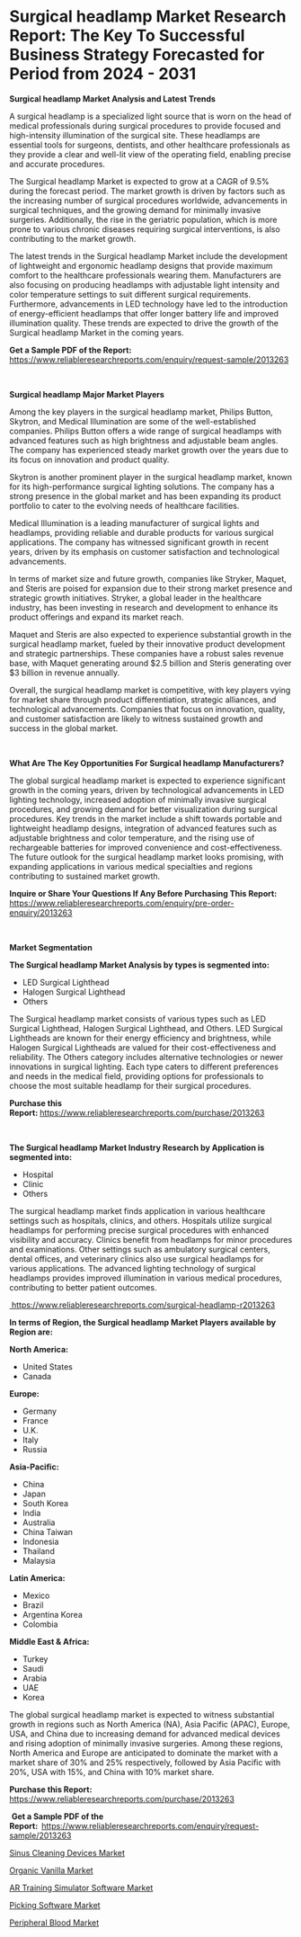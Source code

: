 <p><h1>Surgical headlamp Market Research Report: The Key To Successful Business Strategy Forecasted for Period from 2024 - 2031</h1></p><p><strong>Surgical headlamp Market Analysis and Latest Trends</strong></p>
<p><p>A surgical headlamp is a specialized light source that is worn on the head of medical professionals during surgical procedures to provide focused and high-intensity illumination of the surgical site. These headlamps are essential tools for surgeons, dentists, and other healthcare professionals as they provide a clear and well-lit view of the operating field, enabling precise and accurate procedures.</p><p>The Surgical headlamp Market is expected to grow at a CAGR of 9.5% during the forecast period. The market growth is driven by factors such as the increasing number of surgical procedures worldwide, advancements in surgical techniques, and the growing demand for minimally invasive surgeries. Additionally, the rise in the geriatric population, which is more prone to various chronic diseases requiring surgical interventions, is also contributing to the market growth.</p><p>The latest trends in the Surgical headlamp Market include the development of lightweight and ergonomic headlamp designs that provide maximum comfort to the healthcare professionals wearing them. Manufacturers are also focusing on producing headlamps with adjustable light intensity and color temperature settings to suit different surgical requirements. Furthermore, advancements in LED technology have led to the introduction of energy-efficient headlamps that offer longer battery life and improved illumination quality. These trends are expected to drive the growth of the Surgical headlamp Market in the coming years.</p></p>
<p><strong>Get a Sample PDF of the Report:&nbsp;</strong> <a href="https://www.reliableresearchreports.com/enquiry/request-sample/2013263">https://www.reliableresearchreports.com/enquiry/request-sample/2013263</a></p>
<p>&nbsp;</p>
<p><strong>Surgical headlamp Major Market Players</strong></p>
<p><p>Among the key players in the surgical headlamp market, Philips Button, Skytron, and Medical Illumination are some of the well-established companies. Philips Button offers a wide range of surgical headlamps with advanced features such as high brightness and adjustable beam angles. The company has experienced steady market growth over the years due to its focus on innovation and product quality.</p><p>Skytron is another prominent player in the surgical headlamp market, known for its high-performance surgical lighting solutions. The company has a strong presence in the global market and has been expanding its product portfolio to cater to the evolving needs of healthcare facilities.</p><p>Medical Illumination is a leading manufacturer of surgical lights and headlamps, providing reliable and durable products for various surgical applications. The company has witnessed significant growth in recent years, driven by its emphasis on customer satisfaction and technological advancements.</p><p>In terms of market size and future growth, companies like Stryker, Maquet, and Steris are poised for expansion due to their strong market presence and strategic growth initiatives. Stryker, a global leader in the healthcare industry, has been investing in research and development to enhance its product offerings and expand its market reach.</p><p>Maquet and Steris are also expected to experience substantial growth in the surgical headlamp market, fueled by their innovative product development and strategic partnerships. These companies have a robust sales revenue base, with Maquet generating around $2.5 billion and Steris generating over $3 billion in revenue annually.</p><p>Overall, the surgical headlamp market is competitive, with key players vying for market share through product differentiation, strategic alliances, and technological advancements. Companies that focus on innovation, quality, and customer satisfaction are likely to witness sustained growth and success in the global market.</p></p>
<p>&nbsp;</p>
<p><strong>What Are The Key Opportunities For Surgical headlamp Manufacturers?</strong></p>
<p><p>The global surgical headlamp market is expected to experience significant growth in the coming years, driven by technological advancements in LED lighting technology, increased adoption of minimally invasive surgical procedures, and growing demand for better visualization during surgical procedures. Key trends in the market include a shift towards portable and lightweight headlamp designs, integration of advanced features such as adjustable brightness and color temperature, and the rising use of rechargeable batteries for improved convenience and cost-effectiveness. The future outlook for the surgical headlamp market looks promising, with expanding applications in various medical specialties and regions contributing to sustained market growth.</p></p>
<p><strong>Inquire or Share Your Questions If Any Before Purchasing This Report:</strong> <a href="https://www.reliableresearchreports.com/enquiry/pre-order-enquiry/2013263">https://www.reliableresearchreports.com/enquiry/pre-order-enquiry/2013263</a></p>
<p>&nbsp;</p>
<p><strong>Market Segmentation</strong></p>
<p><strong>The Surgical headlamp Market Analysis by types is segmented into:</strong></p>
<p><ul><li>LED Surgical Lighthead</li><li>Halogen Surgical Lighthead</li><li>Others</li></ul></p>
<p><p>The Surgical headlamp market consists of various types such as LED Surgical Lighthead, Halogen Surgical Lighthead, and Others. LED Surgical Lightheads are known for their energy efficiency and brightness, while Halogen Surgical Lightheads are valued for their cost-effectiveness and reliability. The Others category includes alternative technologies or newer innovations in surgical lighting. Each type caters to different preferences and needs in the medical field, providing options for professionals to choose the most suitable headlamp for their surgical procedures.</p></p>
<p><strong>Purchase this Report:&nbsp;</strong><a href="https://www.reliableresearchreports.com/purchase/2013263">https://www.reliableresearchreports.com/purchase/2013263</a></p>
<p>&nbsp;</p>
<p><strong>The Surgical headlamp Market Industry Research by Application is segmented into:</strong></p>
<p><ul><li>Hospital</li><li>Clinic</li><li>Others</li></ul></p>
<p><p>The surgical headlamp market finds application in various healthcare settings such as hospitals, clinics, and others. Hospitals utilize surgical headlamps for performing precise surgical procedures with enhanced visibility and accuracy. Clinics benefit from headlamps for minor procedures and examinations. Other settings such as ambulatory surgical centers, dental offices, and veterinary clinics also use surgical headlamps for various applications. The advanced lighting technology of surgical headlamps provides improved illumination in various medical procedures, contributing to better patient outcomes.</p></p>
<p><a href="https://www.reliableresearchreports.com/surgical-headlamp-r2013263">&nbsp;https://www.reliableresearchreports.com/surgical-headlamp-r2013263</a></p>
<p><strong>In terms of Region, the Surgical headlamp Market Players available by Region are:</strong></p>
<p>
    <p> <strong> North America: </strong>
        <ul>
            <li>United States</li>
            <li>Canada</li>
        </ul>
        </p> 
    <p> <strong> Europe: </strong>
        <ul>
            <li>Germany</li>
            <li>France</li>
            <li>U.K.</li>
            <li>Italy</li>
            <li>Russia</li>
        </ul>
        </p> 
    <p> <strong> Asia-Pacific: </strong>
        <ul>
            <li>China</li>
            <li>Japan</li>
            <li>South Korea</li>
            <li>India</li>
            <li>Australia</li>
            <li>China Taiwan</li>
            <li>Indonesia</li>
            <li>Thailand</li>
            <li>Malaysia</li>
        </ul>
        </p> 
    <p> <strong> Latin America: </strong>
        <ul>
            <li>Mexico</li>
            <li>Brazil</li>
            <li>Argentina Korea</li>
            <li>Colombia</li>
        </ul>
        </p> 
    <p> <strong> Middle East & Africa: </strong>
        <ul>
            <li>Turkey</li>
            <li>Saudi</li>
            <li>Arabia</li>
            <li>UAE</li>
            <li>Korea</li>
        </ul>
    </p>
    </p>
<p><p>The global surgical headlamp market is expected to witness substantial growth in regions such as North America (NA), Asia Pacific (APAC), Europe, USA, and China due to increasing demand for advanced medical devices and rising adoption of minimally invasive surgeries. Among these regions, North America and Europe are anticipated to dominate the market with a market share of 30% and 25% respectively, followed by Asia Pacific with 20%, USA with 15%, and China with 10% market share.</p></p>
<p><strong>Purchase this Report: </strong><a href="https://www.reliableresearchreports.com/purchase/2013263">https://www.reliableresearchreports.com/purchase/2013263</a></p>
<p>&nbsp;<strong>Get a Sample PDF of the Report:&nbsp;&nbsp;</strong><a href="https://www.reliableresearchreports.com/enquiry/request-sample/2013263">https://www.reliableresearchreports.com/enquiry/request-sample/2013263</a></p>
<p><strong></strong></p>
<p><p><a href="https://github.com/bmorecock/Market-Research-Report-List-4/blob/main/sinus-cleaning-devices-market.md">Sinus Cleaning Devices Market</a></p><p><a href="https://www.linkedin.com/pulse/organic-vanilla-market-size-growth-industry-analysis-7olef?trackingId=hN3LIGM6Qt%2BoETHV3plEpQ%3D%3D">Organic Vanilla Market</a></p><p><a href="https://issuu.com/reportprime-2/docs/ar-training-simulator-software-market-size-2030.pp">AR Training Simulator Software Market</a></p><p><a href="https://issuu.com/reportprime-2/docs/picking-software-market-size-2030.pptx">Picking Software Market</a></p><p><a href="https://github.com/Krish2023na/Market-Research-Report-List-5/blob/main/peripheral-blood-market.md">Peripheral Blood Market</a></p></p>